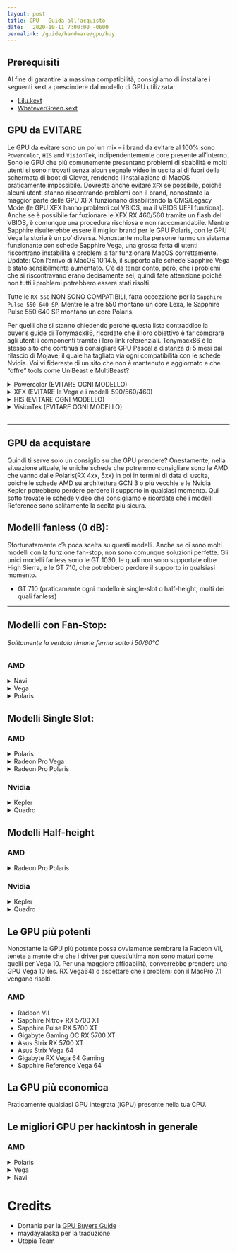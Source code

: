```yaml
---
layout: post
title: GPU - Guida all'acquisto
date:   2020-10-11 7:00:00 -0600
permalink: /guide/hardware/gpu/buy
---
```


## Prerequisiti

Al fine di garantire la massima compatibilità, consigliamo di installare i seguenti kext a prescindere dal modello di GPU utilizzata:

- [Lilu.kext](https://github.com/acidanthera/Lilu/releases)
- [WhateverGreen.kext](https://github.com/acidanthera/WhateverGreen/releases)

## GPU da EVITARE

Le GPU da evitare sono un po’ un mix – i brand da evitare al 100% sono `Powercolor`, `HIS` and `VisionTek`, indipendentemente core presente all’interno. Sono le GPU che più comunemente presentano problemi di sbabilità e molti utenti si sono ritrovati senza alcun segnale video in uscita al di fuori della schermata di boot di Clover, rendendo l’installazione di MacOS praticamente impossibile. Dovreste anche evitare `XFX` se possibile, poiché alcuni utenti stanno riscontrando problemi con il brand, nonostante la maggior parte delle GPU XFX funzionano disabilitando la CMS/Legacy Mode (le GPU XFX hanno problemi col VBIOS, ma il VBIOS UEFI funziona). Anche se è possibile far fuzionare le XFX RX 460/560 tramite un flash del VBIOS, è comunque una procedura rischiosa e non raccomandabile. Mentre Sapphire risulterebbe essere il miglior brand per le GPU Polaris, con le GPU Vega la storia è un po’ diversa. Nonostante molte persone hanno un sistema funzionante con schede Sapphire Vega, una grossa fetta di utenti riscontrano instabilità e problemi a far funzionare MacOS correttamente. Update: Con l’arrivo di MacOS 10.14.5, il supporto alle schede Sapphire Vega è stato sensibilmente aumentato. C’è da tener conto, però, che i problemi che si riscontravano erano decisamente sei, quindi fate attenzione poichè non tutti i problemi potrebbero essere stati risolti.

Tutte le `RX 550` NON SONO COMPATIBILI, fatta eccezzione per la `Sapphire Pulse 550 640 SP`. Mentre le altre 550 montano un core Lexa, le Sapphire Pulse 550 640 SP montano un core Polaris.

Per quelli che si stanno chiedendo perché questa lista contraddice la buyer’s guide di Tonymacx86, ricordate che il loro obiettivo è far comprare agli utenti i componenti tramite i loro link referenziali. Tonymacx86 è lo stesso sito che continua a consigliare GPU Pascal a distanza di 5 mesi dal rilascio di Mojave, il quale ha tagliato via ogni compatibilità con le schede Nvidia. Voi vi fidereste di un sito che non è mantenuto e aggiornato e che “offre” tools come UniBeast e MultiBeast?

<details>
<summary>Powercolor (EVITARE OGNI MODELLO)</summary>

<ul>

<li> PowerColor Red Devil RX VEGA 56/64</li>
<li> PowerColor Red Dragon/Devil RX 580</li>
<li> PowerColor Red Dragon RX 560/570</li>
</ul>

</details>

<details>
<summary>XFX (EVITARE le Vega e i modelli 590/560/460)</summary>

<ul>
<li> XFX Reference RX Vega 56/64</li>
<li> XFX Vega 56 Double Dissipation</li>
<li> XFX RX 590 Fatboy</li>
<li> XFX RX 580/570</li>
<li> XFX RX 560</li>
<li> XFX RX 460</li>
</ul> 

</details>

<details>
<summary>HIS (EVITARE OGNI MODELLO)</summary>
<ul>
<li> HIS RX 580 IceQ X² OC</li>
<li> HIS RX 570 IceQ X² OC</li>
<li> HIS RX 560 iCooler OC</li>
</ul>
</details>

<details>
<summary>VisionTek (EVITARE OGNI MODELLO)</summary>
<ul>
<li> VisionTek RX 590 OC Limited Edition</li>
<li> VisionTek OCPC RX 580</li>
<li> VisionTek RX 560 Overclocked</li>
</ul>

</details>
<br>

___

## GPU da acquistare

Quindi ti serve solo un consiglio su che GPU prendere? Onestamente, nella situazione attuale, le uniche schede che potremmo consigliare sono le AMD che vanno dalle Polaris(RX 4xx, 5xx) in poi in termini di data di uscita, poichè le schede AMD su architettura GCN 3 o più vecchie e le Nvidia Kepler potrebbero perdere perdere il supporto in qualsiasi momento. Qui sotto trovate le schede video che consigliamo e ricordate che i modelli Reference sono solitamente la scelta più sicura.

## Modelli fanless (0 dB):

Sfortunatamente c’è poca scelta su questi modelli. Anche se ci sono molti modelli con la funzione fan-stop, non sono comunque soluzioni perfette. Gli unici modelli fanless sono le GT 1030, le quali non sono supportate oltre High Sierra, e le GT 710, che potrebbero perdere il supporto in qualsiasi momento.

<ul>
<li> GT 710 (praticamente ogni modello è single-slot o half-height, molti dei quali fanless) </li>
</ul>


___



## Modelli con Fan-Stop:
###### Solitamente la ventola rimane ferma sotto i 50/60°C


### AMD

<details>
<summary>Navi</summary>
<ul>
<li> Sapphire Nitro+ RX 5700 XT</li>
<li> Sapphire Pulse RX 5700 XT</li>
<li> Gigabyte Gaming OC RX 5700 XT</li>
<li> Asus Strix RX 5700 XT</li>
</ul>
</details>

<details>
<summary>Vega</summary>
<ul>
<li> Asus Strix Vega 56/64</li>
<li> Gigabyte RX Vega 56/64 Gaming</li>
<li> Sapphire NITRO+ RX VEGA 56/64</li>
<li> Sapphire Pulse Vega 56</li>
</ul>
</details>

<details>
<summary>Polaris</summary>
<ul>
<li> Asus Strix RX 580</li>
<li> ASUS Dual series RX 580</li>
<li> Sapphire Pulse RX 580</li>
<li> Sapphire Nitro RX 580</li>
<li> Gigabyte RX 580 Gaming</li>
</ul>
</details>


## Modelli Single Slot:

<h3>AMD</h3>

<details>
<summary>Polaris</summary>

<ul>
<li>Sapphire Pulse RX 550 640SP(assicurati che abbiano un core Polaris o Baffin. Questo modello è uno dei primi a montare un core Baffin anzichè un Lexa)</li>
</ul>
</details>

<details>
<summary>Radeon Pro Vega</summary>

<ul>
<li> Radeon Pro WX 7100</li>
</ul>
</details>

<details>
<summary>Radeon Pro Polaris</summary>

<ul>
<li> Radeon Pro WX 5100</li>
<li> Radeon Pro WX 4100</li>
</ul>
</details>

<h3>Nvidia</h3>

<details>
<summary>Kepler</summary>

<ul>
<li> GT 710 (praticamente ogni modello è single-slot o half-height, molti dei quali fanless)</li>
</ul>
</details>

<details>
<summary>Quadro</summary>

<ul>
<li> Quadro K4200</li>
<li> Quadro K2000D</li>
<li> Quadro K2000</li>
<li> Quadro K600</li>
<li> Quadro K420</li>
<li> Quadro 410</li>
</ul>
</details>


## Modelli Half-height

<h3>AMD</h3>

<details>
<summary>Radeon Pro Polaris</summary>

<ul>
<li>Radeon Pro WX 4100</li>
</ul>
</details>

<h3>Nvidia</h3>

<details>
<summary>Kepler</summary>

<ul>
<li> GT 710 (praticamente ogni modello è single-slot o half-height, molti dei quali fanless)</li>
</ul>
</details>

<details>
<summary>Quadro</summary>

<ul>
<li> Quadro K600</li>
<li> Quadro K420</li>
<li> Quadro 410</li>
</ul>
</details>

## Le GPU più potenti

Nonostante la GPU più potente possa ovviamente sembrare la Radeon VII, tenete a mente che che i driver per quest’ultima non sono maturi come quelli per Vega 10. Per una maggiore affidabilità, converrebbe prendere una GPU Vega 10 (es. RX Vega64) o aspettare che i problemi con il MacPro 7.1 vengano risolti.

### AMD

* Radeon VII
* Sapphire Nitro+ RX 5700 XT
* Sapphire Pulse RX 5700 XT
* Gigabyte Gaming OC RX 5700 XT
* Asus Strix RX 5700 XT
* Asus Strix Vega 64
* Gigabyte RX Vega 64 Gaming
* Sapphire Reference Vega 64


## La GPU più economica

Praticamente qualsiasi GPU integrata (iGPU) presente nella tua CPU.


## Le migliori GPU per hackintosh in generale

### AMD

<details>
<summary>Polaris</summary>

<ul>
<li> Sapphire Nitro+ RX 580</li>
<li> Sapphire Pulse RX 580</li>
<li> MSI Armor RX 580</li>
<li> Asus Strix RX 580</li>
</ul>
</details>

<details>
<summary>Vega</summary>

<ul>
<li> Asus Strix Vega 56/64</li>
<li> Gigabyte RX Vega 56/64 Gaming</li>
<li> MSI Airboost Vega 56/64</li>
<li> Radeon VII</li>
</ul>
</details>

<details>
<summary>Navi</summary>

<li> Sapphire Nitro+ RX 5700 XT</li>
<li> Sapphire Pulse RX 5700 XT</li>
<li> Gigabyte Gaming OC RX 5700 XT</li>
<li> Asus Strix RX 5700 XT</li>
</details>

# Credits
- Dortania per la [GPU Buyers Guide](https://github.com/dortania/GPU-Buyers-Guide)
- maydayalaska per la traduzione 
- Utopia Team